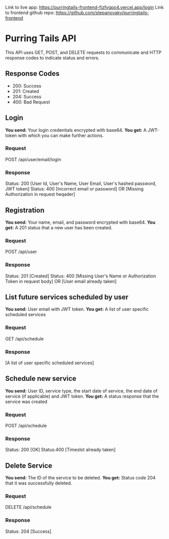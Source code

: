 Link to live app: https://purringtails-frontend-fizfvgpo4.vercel.app/login
Link to frontend github repo: https://github.com/stepanovaky/purringtails-frontend


# Purring Tails API

This API uses GET, POST, and DELETE requests to communicate and HTTP response codes to indicate status and errors. 

## Response Codes

- 200: Success
- 201: Created
- 204: Success
- 400: Bad Request

## Login

**You send:** Your login credentials encrypted with base64. **You get:** A JWT-token with which you can make further actions. 

### Request

POST /api/user/email/login

### Response

Status: 200
[User Id, User's Name, User Email, User's hashed password, JWT token]
Status: 400
[Incorrect email or password] OR [Missing Authorization in request heqader]

## Registration

**You send:** Your name, email, and password encrypted with base64. **You get:** A 201 status that a new user has been created. 

### Request

POST /api/user

### Response

Status: 201
[Created]
Status: 400
[Missing User's Name or Authorization Token in request body] OR [User email already taken]

## List future services scheduled by user

**You send:** User email with JWT token. **You get:** A list of user specific scheduled services

### Request

GET /api/schedule

### Response

[A list of user specific scheduled services]

## Schedule new service
**You send:** User ID, service type, the start date of service, the end date of service (if applicable) and JWT token. 
**You get:** A status response that the service was created

### Request

POST /api/schedule

### Response

Status: 200
[OK]
Status:400
[Timeslot already taken]

## Delete Service

**You send:** The ID of the service to be deleted. **You get:** Status code 204 that it was successfully deleted. 

### Request

DELETE /api/schedule

### Response

Status: 204
[Success]

